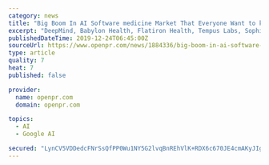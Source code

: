 ```yaml
---
category: news
title: "Big Boom In AI Software medicine Market That Everyone Want to know It | Enlitic, Atomwise, DeepMind, Babylon Health and more"
excerpt: "DeepMind, Babylon Health, Flatiron Health, Tempus Labs, Sophia Genetics, Recursion Pharmaceuticals, Synyi, Freenome, GNS Healthcare, Olive, Ada Health, Clarify Health Solutions, Sight Diagnostics Get Sample PDF(Including Full TOC, Table)@ https://www.theresearchcorporation.com/request-sample.php?id=48925 Artificial intelligence (AI) in ..."
publishedDateTime: 2019-12-24T06:45:00Z
sourceUrl: https://www.openpr.com/news/1884336/big-boom-in-ai-software-medicine-market-that-everyone-want-to-know
type: article
quality: 7
heat: 7
published: false

provider:
  name: openpr.com
  domain: openpr.com

topics:
  - AI
  - Google AI

secured: "LynCV5VDDedcFNrSsQfPP0Wu1NY5G2lvqBnREhVlK+RDX6c670JE4cmAKyJIg24R8qeuKVRVxDv/shsKPMqbnRW3uIw2Ay81ULULaCuUZNOwe0VgMbT2WiDvgy6iXDeCWPdvj87HpD8SVOLHxbxbqYHippJPN/GNFYYZ7UvXEh6Rra4gBgZBRrGI1dFtQLwIJP9w5shDJ2Jdm2rY697Va5MLRQjTtPfAm7g65eGCCRXg5wT3J5sisXWSv3FVTrYycW25yBbOmRKH79QX9++Mxg==;QoaHed76QwI6bjzU0fjJqQ=="
---
```


